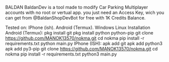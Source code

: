 BALDAN
BaldanDev is a tool made to modify Car Parking Multiplayer accounts with no root or vertual app.
you just need an Access Key, wich you can get from @BaldanShopDevBot for free with 1K Credits Balance.


Tested on:
IPhone (ish).
Android (Termux).
Windows
Linux
Installation
Android (Termux):
pkg install git
pkg install python python-pip
git clone https://github.com/MANOK13570/nokma.git
cd nokma
pip install -r requirements.txt
python main.py
IPhone (ISH):
apk add git
apk add python3
apk add py3-pip
git clone https://github.com/MANOK13570/nokma.git
cd nokma
pip install -r requirements.txt
python3 main.py
